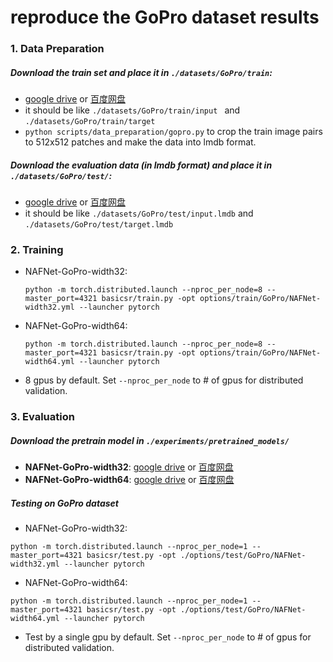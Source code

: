 # reproduce the GoPro dataset results 



### 1. Data Preparation

##### Download the train set and place it in ```./datasets/GoPro/train```:

* [google drive](https://drive.google.com/file/d/1zgALzrLCC_tcXKu_iHQTHukKUVT1aodI/view?usp=sharing) or [百度网盘](https://pan.baidu.com/s/1fdsn-M5JhxCL7oThEgt1Sw?pwd=9d26)
* it should be like ```./datasets/GoPro/train/input ``` and ```./datasets/GoPro/train/target```
* ```python scripts/data_preparation/gopro.py``` to crop the train image pairs to 512x512 patches and make the data into lmdb format.

##### Download the evaluation data (in lmdb format) and place it in ```./datasets/GoPro/test/```:

  * [google drive](https://drive.google.com/file/d/1abXSfeRGrzj2mQ2n2vIBHtObU6vXvr7C/view?usp=sharing) or [百度网盘](https://pan.baidu.com/s/1oZtEtYB7-2p3fCIspky_mw?pwd=rmv9)
  * it should be like ```./datasets/GoPro/test/input.lmdb``` and ```./datasets/GoPro/test/target.lmdb```



### 2. Training

* NAFNet-GoPro-width32:

  ```
  python -m torch.distributed.launch --nproc_per_node=8 --master_port=4321 basicsr/train.py -opt options/train/GoPro/NAFNet-width32.yml --launcher pytorch
  ```

* NAFNet-GoPro-width64:

  ```
  python -m torch.distributed.launch --nproc_per_node=8 --master_port=4321 basicsr/train.py -opt options/train/GoPro/NAFNet-width64.yml --launcher pytorch
  ```

* 8 gpus by default. Set ```--nproc_per_node``` to # of gpus for distributed validation.

  


### 3. Evaluation


##### Download the pretrain model in ```./experiments/pretrained_models/```
  * **NAFNet-GoPro-width32**: [google drive](https://drive.google.com/file/d/1Fr2QadtDCEXg6iwWX8OzeZLbHOx2t5Bj/view?usp=sharing) or [百度网盘](https://pan.baidu.com/s/1AbgG0yoROHmrRQN7dgzDvQ?pwd=so6v)
  * **NAFNet-GoPro-width64**: [google drive](https://drive.google.com/file/d/1S0PVRbyTakYY9a82kujgZLbMihfNBLfC/view?usp=sharing) or [百度网盘](https://pan.baidu.com/s/1g-E1x6En-PbYXm94JfI1vg?pwd=wnwh)



##### Testing on GoPro dataset	

  * NAFNet-GoPro-width32:
```
python -m torch.distributed.launch --nproc_per_node=1 --master_port=4321 basicsr/test.py -opt ./options/test/GoPro/NAFNet-width32.yml --launcher pytorch
```

  * NAFNet-GoPro-width64:
```
python -m torch.distributed.launch --nproc_per_node=1 --master_port=4321 basicsr/test.py -opt ./options/test/GoPro/NAFNet-width64.yml --launcher pytorch
```

* Test by a single gpu by default. Set ```--nproc_per_node``` to # of gpus for distributed validation.

